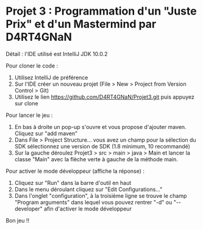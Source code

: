 Projet 3 : Programmation d'un "Juste Prix" et d'un Mastermind
par D4RT4GNaN
=============================================================

Détail :
l'IDE utilisé est IntelliJ
JDK 10.0.2

Pour cloner le code :
1. Utilisez IntelliJ de préférence
2. Sur l'IDE créer un nouveau projet (File > New > Project from Version Control > Git) 
3. Utilisez le lien https://github.com/D4RT4GNaN/Projet3.git puis appuyez sur clone

Pour lancer le jeu :
1. En bas à droite un pop-up s'ouvre et vous propose d'ajouter maven. Cliquez sur "add maven"
2. Dans File > Project Structure... vous avez un champ pour la sélection du SDK sélectionnez une version de SDK (1.8 minimum, 10 recommandé)
3. Sur la gauche déroulez Projet3 > src > main > java > Main et lancer la classe "Main" avec la flèche verte à gauche de la méthode main.

Pour activer le mode développeur (affiche la réponse) :
1. Cliquez sur "Run" dans la barre d'outil en haut
2. Dans le menu déroulant cliquez sur "Edit Configurations..."
3. Dans l'onglet "configuration", à la troisième ligne se trouve le champ "Program arguments" dans lequel vous pouvez rentrer "-d" ou "--developer" afin d'activer le mode développeur

Bon jeu !!
